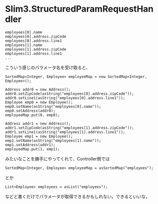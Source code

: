 Slim3.StructuredParamRequestHandler
===================================

    employees[0].name
    employees[0].address.zipCode
    employees[0].address.line1
    employees[1].name
    employees[1].address.zipCode
    employees[1].address.line1
    ...

こういう感じのパラメータ名を受け取ると、

    SortedMap<Integer, Employee> employeeMap = new SortedMap<Integer, Employee>();
    
    Address addr0 = new Address();
    addr0.setZipCode(asString("employees[0].address.zipCode"));
    addr0.setLine1(asString("employees[0].address.line1"));
    Employee emp0 = new Employee();
    emp0.setName(asString("employees[0].name"));
    emp0.setAddress(addr0);
    employeeMap.put(0, emp0);
    
    Address addr1 = new Address();
    addr1.setZipCode(asString("employees[1].address.zipCode"));
    addr1.setLine1(asString("employees[1].address.line1"));
    Employee emp1 = new Employee();
    emp1.setName(asString("employees[1].name"));
    emp1.setAddress(addr1);
    employeeMap.put(1, emp1);
    
みたいなことを勝手にやってくれて、Controller側では

    SortedMap<Integer, Employee> employeeMap = asSortedMap("employees");

とか

    List<Employee> employees = asList("employees");

などと書くだけでパラメータが取得できるかもしれない。できるといいな。


